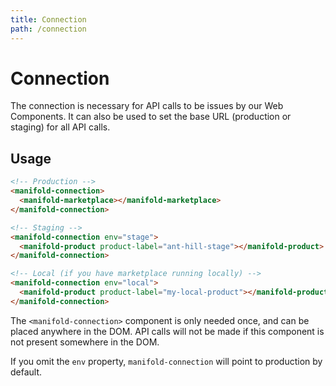 ```yaml
---
title: Connection
path: /connection
---
```


# Connection

The connection is necessary for API calls to be issues by our Web Components. It can also be used to
set the base URL (production or staging) for all API calls.

## Usage

```html
<!-- Production -->
<manifold-connection>
  <manifold-marketplace></manifold-marketplace>
</manifold-connection>

<!-- Staging -->
<manifold-connection env="stage">
  <manifold-product product-label="ant-hill-stage"></manifold-product>
</manifold-connection>

<!-- Local (if you have marketplace running locally) -->
<manifold-connection env="local">
  <manifold-product product-label="my-local-product"></manifold-product>
</manifold-connection>
```

The `<manifold-connection>` component is only needed once, and can be placed anywhere in the DOM.
API calls will not be made if this component is not present somewhere in the DOM.

If you omit the `env` property, `manifold-connection` will point to production by default.
